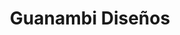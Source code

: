 ---
title: "Guanambi Diseños"
url: /ciudad-autonoma-de-buenos-aires/guanambi-disenos/
shop: muebles
---